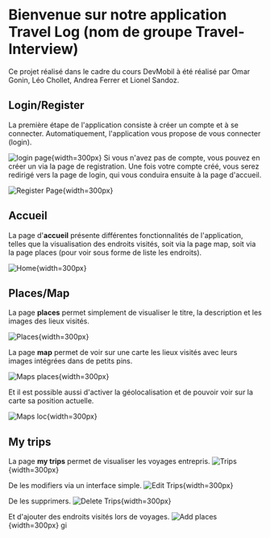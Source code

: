 # Bienvenue sur notre application Travel Log (nom de groupe Travel-Interview)

Ce projet réalisé dans le cadre du cours DevMobil à été réalisé par Omar Gonin, Léo Chollet, Andrea Ferrer et Lionel Sandoz.

## Login/Register
La première étape de l'application consiste à créer un compte et à se connecter. Automatiquement, l'application vous propose de vous connecter (login).

![login page](images/localhost_8100_login.png){width=300px}
 Si vous n'avez pas de compte, vous pouvez en créer un via la page de registration. Une fois votre compte créé, vous serez redirigé vers la page de login, qui vous conduira ensuite à la page d'accueil.

![Register Page](images/localhost_8100_register.png){width=300px}

## Accueil
La page d'**accueil** présente différentes fonctionnalités de l'application, telles que la visualisation des endroits visités, soit via la page map, soit via la page places (pour voir sous forme de liste les endroits).

![Home](images/localhost_8100_home.png){width=300px}

## Places/Map
La page **places** permet simplement de visualiser le titre, la description et les images des lieux visités.

![Places](images/localhost_8100_places.png){width=300px}

La page **map** permet de voir sur une carte les lieux visités avec leurs images intégrées dans de petits pins.

![Maps places](images/localhost_8100_tabs_tab2.png){width=300px}

Et il est possible aussi d'activer la géolocalisation et de pouvoir voir sur la carte sa position actuelle.

![Maps loc](images/localhost_8100_tabs_tab2_2.png){width=300px}

## My trips
La page **my trips** permet de visualiser les voyages entrepris.
![Trips](images/localhost_8100_tabs_tab3.png){width=300px}

De les modifiers via un interface simple.
![Edit Trips](images/edit-trips.png){width=300px}

De les supprimers.
![Delete Trips](images/delete.png){width=300px}

Et d'ajouter des endroits visités lors de voyages.
![Add places](images/add-places.png){width=300px}
gi